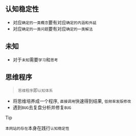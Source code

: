 ## 认知稳定性

- 对应`确定的一类概念`要有对应`确定的内涵和外延`
- 对应`确定的一类问题`要有对应`确定的一类解法`

## 未知

- 对于`未知`需要`学习`和`思考`


## 思维程序

> `思维程序`即`认知体系`

- 将思维培养成一个程序, `直接调用`快速得到结果, `低频率发版修改`
- 遇到`BUG`去复盘分析并修复`BUG`

> [!TIP]
> `本网站的存在`本身在践行`认知稳定性`
